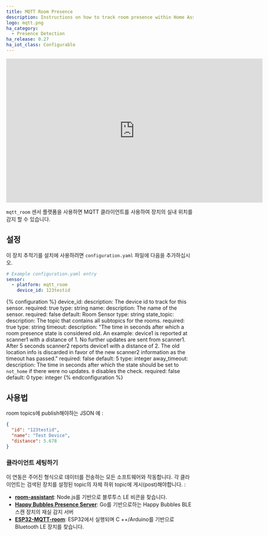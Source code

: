 ```yaml
---
title: MQTT Room Presence
description: Instructions on how to track room presence within Home Assistant.
logo: mqtt.png
ha_category:
  - Presence Detection
ha_release: 0.27
ha_iot_class: Configurable
---
```


<iframe width="690" height="388" src="https://www.youtube.com/embed/A57jFYDzOto" frameborder="0" allow="accelerometer; autoplay; encrypted-media; gyroscope; picture-in-picture" allowfullscreen></iframe>

`mqtt_room` 센서 플랫폼을 사용하면 MQTT 클라이언트를 사용하여 장치의 실내 위치를 감지 할 수 있습니다.

## 설정

이 장치 추적기를 설치에 사용하려면 `configuration.yaml` 파일에 다음을 추가하십시오.

```yaml
# Example configuration.yaml entry
sensor:
  - platform: mqtt_room
    device_id: 123testid
```

{% configuration %}
device_id:
  description: The device id to track for this sensor.
  required: true
  type: string
name:
  description: The name of the sensor.
  required: false
  default: Room Sensor
  type: string
state_topic:
  description: The topic that contains all subtopics for the rooms.
  required: true
  type: string
timeout:
  description: "The time in seconds after which a room presence state is considered old. An example: device1 is reported at scanner1 with a distance of 1. No further updates are sent from scanner1. After 5 seconds scanner2 reports device1 with a distance of 2. The old location info is discarded in favor of the new scanner2 information as the timeout has passed."
  required: false
  default: 5
  type: integer
away_timeout:
  description: The time in seconds after which the state should be set to `not_home` if there were no updates. `0` disables the check.
  required: false
  default: 0
  type: integer
{% endconfiguration %}

## 사용법

room topics에 publish해야하는 JSON 예 :

```json
{
  "id": "123testid",
  "name": "Test Device",
  "distance": 5.678
}
```

### 클라이언트 세팅하기 

이 연동은 주어진 형식으로 데이터를 전송하는 모든 소프트웨어와 작동합니다. 각 클라이언트는 검색된 장치를 설정된 topic의 자체 하위 topic에 게시(post)해야합니다. :

- [**room-assistant**](https://github.com/mKeRix/room-assistant): Node.js를 기반으로 블루투스 LE 비콘을 찾습니다.
- [**Happy Bubbles Presence Server**](https://github.com/happy-bubbles/presence): Go를 기반으로하는 Happy Bubbles BLE 스캔 장치의 재실 감지 서버
- [**ESP32-MQTT-room**](https://jptrsn.github.io/ESP32-mqtt-room/): ESP32에서 실행되며 C ++/Arduino를 기반으로 Bluetooth LE 장치를 찾습니다.
